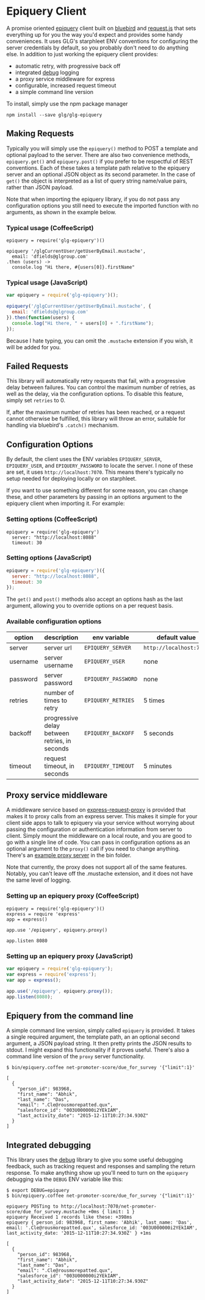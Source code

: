 # Epiquery Client

A promise oriented [epiquery](https://github.com/glg/epiquery) client built on [bluebird](https://github.com/petkaantonov/bluebird/) and [request.js](https://github.com/request/request) that sets everything up for you the way you'd expect and provides some handy conveniences. It uses GLG's starphleet ENV conventions for configuring the server credentials by default, so you probably don't need to do anything else. In addition to just working the epiquery client provides:

  * automatic retry, with progressive back off
  * integrated [debug](https://github.com/visionmedia/debug) logging
  * a proxy service middleware for express
  * configurable, increased request timeout
  * a simple command line version

To install, simply use the npm package manager
 
```shell
npm install --save glg/glg-epiquery
```

## Making Requests

Typically you will simply use the `epiquery()` method to POST a template and optional payload to the server. There are also two convenience methods, `epiquery.get()` and `epiquery.post()` if you prefer to be respectful of REST conventions. Each of these takes a template path relative to the epiquery server and an optional JSON object as its second parameter. In the case of `get()` the object is interpreted as a list of query string name/value pairs, rather than JSON payload.

Note that when importing the epiquery library, if you do not pass any configuration options you still need to execute the imported function with no arguments, as shown in the example below.

### Typical usage (CoffeeScript)

```coffee-script
epiquery = require('glg-epiquery')()

epiquery '/glgCurrentUser/getUserByEmail.mustache',
  email: 'dfields@glgroup.com'
.then (users) ->
  console.log "Hi there, #{users[0]}.firstName"
```

### Typical usage (JavaScript)

```javascript
var epiquery = require('glg-epiquery')();

epiquery('/glgCurrentUser/getUserByEmail.mustache', {
  email: 'dfields@glgroup.com'
}).then(function(users) {
  console.log("Hi there, " + users[0] + ".firstName");
});
```

Because I hate typing, you can omit the `.mustache` extension if you wish, it will be added for you.

## Failed Requests

This library will automatically retry requests that fail, with a progressive delay between failures. You can control the maximum number of retries, as well as the delay, via the configuration options. To disable this feature, simply set `retries` to 0.

If, after the maximum number of retries has been reached, or a request cannot otherwise be fulfilled, this library will throw an error, suitable for handling via bluebird's `.catch()` mechanism.

## Configuration Options

By default, the client uses the ENV variables `EPIQUERY_SERVER`, `EPIQUERY_USER`, and `EPIQUERY_PASSWORD` to locate the server. I none of these are set, it uses `http://localhost:7070`. This means there's typically no setup needed for deploying locally or on starphleet.

If you want to use something different for some reason, you can change these, and other parameters by passing in an options argument to the epiquery client when importing it. For example:

### Setting options (CoffeeScript)

```coffee-script
epiquery = require('glg-epiquery')
  server: "http://localhost:8088"
  timeout: 30
```

### Setting options (JavaScript)

```javascript
epiquery = require('glg-epiquery')({
  server: "http://localhost:8088",
  timeout: 30
});
```

The `get()` and `post()` methods also accept an options hash as the last argument, allowing you to override options on a per request basis.

### Available configuration options

| option   | description     | env variable | default value                 |
|----------|-----------------|--------------|-------------------------------|
| server   | server url      | `EPIQUERY_SERVER`  | `http://localhost:7070` |
| username | server username | `EPIQUERY_USER`    |  none                   |
| password | server password | `EPIQUERY_PASSWORD`|  none                   |
| retries  | number of times to retry | `EPIQUERY_RETRIES` | 5 times |
| backoff  | progressive delay between retries, in seconds | `EPIQUERY_BACKOFF` | 5 seconds |
| timeout  | request timeout, in seconds | `EPIQUERY_TIMEOUT` | 5 minutes |

## Proxy service middleware

A middleware service based on [express-request-proxy](https://github.com/4front/express-request-proxy) is provided that makes it to proxy calls from an express server. This makes it simple for your client side apps to talk to epiquery via your service without worrying about passing the configuration or authentication information from server to client. Simply mount the middleware on a local route, and you are good to go with a single line of code. You can pass in configuration options as an optional argument to the `proxy()` call if you need to change anything. There's an [example proxy server](bin/proxy.coffee) in the bin folder.

Note that currently, the proxy does not support all of the same features. Notably, you can't leave off the .mustache extension, and it does not have the same level of logging.

### Setting up an epiquery proxy (CoffeeScript)

```coffee-script
epiquery = require('glg-epiquery')()
express = require 'express'
app = express()

app.use '/epiquery', epiquery.proxy()

app.listen 8080
```

### Setting up an epiquery proxy (JavaScript)

```javascript
var epiquery = require('glg-epiquery');
var express = require('express');
var app = express();

app.use('/epiquery', epiquery.proxy());
app.listen(8080);
```

## Epiquery from the command line

A simple command line version, simply called `epiquery` is provided. It takes a single required argument, the template path, an an optional second argument, a JSON payload string. It then pretty prints the JSON results to stdout. I might expand this functionality if it proves useful. There's also a command line version of the `proxy` server functionality.

```shell
$ bin/epiquery.coffee net-promoter-score/due_for_survey '{"limit":1}'

[
  {
    "person_id": 983968,
    "first_name": "Abhik",
    "last_name": "Das",
    "email": ".Cle@rousmorepatted.qux",
    "salesforce_id": "003U000000i2YEkIAM",
    "last_activity_date": "2015-12-11T10:27:34.930Z"
  }
]
```

## Integrated debugging

This library uses the [debug](https://github.com/visionmedia/debug) library to give you some useful debugging feedback, such as tracking request and responses and sampling the return response. To make anything show up you'll need to turn on the `epiquery` debugging via the `DEBUG` ENV variable like this:

```shell
$ export DEBUG=epiquery
$ bin/epiquery.coffee net-promoter-score/due_for_survey '{"limit":1}'

epiquery POSTing to http://localhost:7070/net-promoter-score/due_for_survey.mustache +0ms { limit: 1 }
epiquery Received 1 records like these: +398ms
epiquery { person_id: 983968, first_name: 'Abhik', last_name: 'Das', email: '.Cle@rousmorepatted.qux', salesforce_id: '003U000000i2YEkIAM', last_activity_date: '2015-12-11T10:27:34.930Z' } +1ms

[
  {
    "person_id": 983968,
    "first_name": "Abhik",
    "last_name": "Das",
    "email": ".Cle@rousmorepatted.qux",
    "salesforce_id": "003U000000i2YEkIAM",
    "last_activity_date": "2015-12-11T10:27:34.930Z"
  }
]
```
